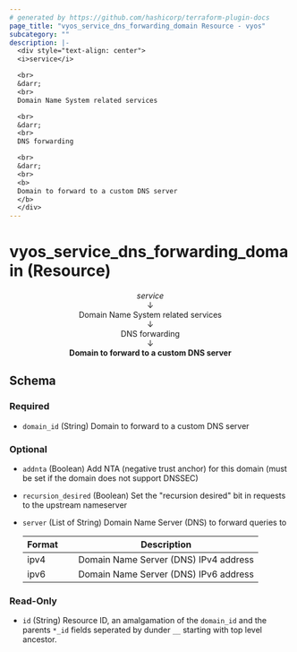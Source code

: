 ```yaml
---
# generated by https://github.com/hashicorp/terraform-plugin-docs
page_title: "vyos_service_dns_forwarding_domain Resource - vyos"
subcategory: ""
description: |-
  <div style="text-align: center">
  <i>service</i>

  <br>
  &darr;
  <br>
  Domain Name System related services

  <br>
  &darr;
  <br>
  DNS forwarding

  <br>
  &darr;
  <br>
  <b>
  Domain to forward to a custom DNS server
  </b>
  </div>
---
```


# vyos_service_dns_forwarding_domain (Resource)

<div style="text-align: center">
<i>service</i>

<br>
&darr;
<br>
Domain Name System related services

<br>
&darr;
<br>
DNS forwarding

<br>
&darr;
<br>
<b>
Domain to forward to a custom DNS server
</b>
</div>



<!-- schema generated by tfplugindocs -->
## Schema

### Required

- `domain_id` (String) Domain to forward to a custom DNS server

### Optional

- `addnta` (Boolean) Add NTA (negative trust anchor) for this domain (must be set if the domain does not support DNSSEC)
- `recursion_desired` (Boolean) Set the "recursion desired" bit in requests to the upstream nameserver
- `server` (List of String) Domain Name Server (DNS) to forward queries to

    |  Format &emsp; | Description  |
    |----------|---------------|
    |  ipv4  &emsp; |  Domain Name Server (DNS) IPv4 address  |
    |  ipv6  &emsp; |  Domain Name Server (DNS) IPv6 address  |

### Read-Only

- `id` (String) Resource ID, an amalgamation of the `domain_id` and the parents `*_id` fields seperated by dunder `__` starting with top level ancestor.

